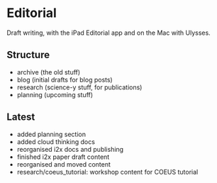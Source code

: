 Editorial
=========

Draft writing, with the iPad Editorial app and on the Mac with Ulysses.

## Structure

* archive (the old stuff)
* blog (initial drafts for blog posts)
* research (science-y stuff, for publications)
* planning  (upcoming stuff)

## Latest

* added planning section
* added cloud thinking docs
* reorganised i2x docs and publishing
* finished i2x paper draft content
* reorganised and moved content
* research/coeus\_tutorial: workshop content for COEUS tutorial


